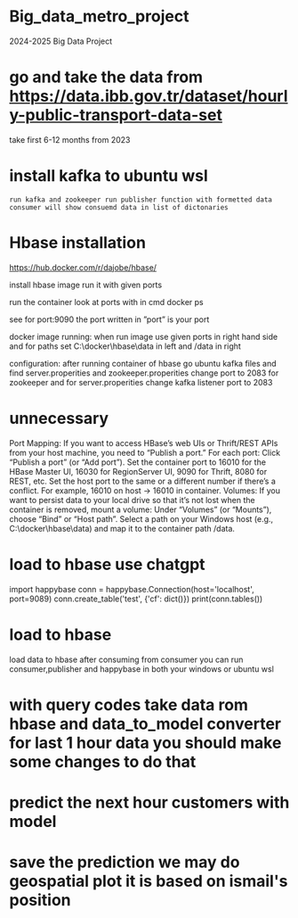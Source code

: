 # Big_data_metro_project
2024-2025 Big Data Project


# go and take the data from https://data.ibb.gov.tr/dataset/hourly-public-transport-data-set
take first 6-12 months from 2023 


# install kafka to ubuntu wsl
    run kafka and zookeeper run publisher function with formetted data
    consumer will show consuemd data in list of dictonaries







# Hbase installation

https://hub.docker.com/r/dajobe/hbase/

install hbase image
run it with given ports

run the container look at ports with 
in cmd docker ps

 see for port:9090 the port written in ”port” is your port




docker image running:
when run image use given ports in right hand side and for paths set C:\docker\hbase\data in left and /data in right

configuration:
after running container of hbase go ubuntu kafka files and find server.properities and zookeeper.properities change port to 2083 for zookeeper and for server.properities change kafka listener port to 2083 
 


# unnecessary
Port Mapping: If you want to access HBase’s web UIs or Thrift/REST APIs from your host machine, you need to “Publish a port.” For each port:
Click “Publish a port” (or “Add port”).
Set the container port to 16010 for the HBase Master UI, 16030 for RegionServer UI, 9090 for Thrift, 8080 for REST, etc.
Set the host port to the same or a different number if there’s a conflict. For example, 16010 on host → 16010 in container.
Volumes: If you want to persist data to your local drive so that it’s not lost when the container is removed, mount a volume:
Under “Volumes” (or “Mounts”), choose “Bind” or “Host path”.
Select a path on your Windows host (e.g., C:\docker\hbase\data) and map it to the container path /data.





# load to hbase use chatgpt
import happybase
conn = happybase.Connection(host='localhost', port=9089)
conn.create_table('test', {'cf': dict()})
print(conn.tables())       







# load to hbase
load data to hbase after consuming from consumer you can run consumer,publisher and happybase in both your windows or ubuntu wsl


# with query codes take data rom hbase and data_to_model converter for last 1 hour data you should make some changes to do that
# predict the next hour customers with model
# save the prediction we may do geospatial plot it is based on ismail's position